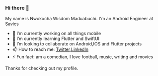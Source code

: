 ### Hi there 👋

<!--
**wise4rmgod/wise4rmgod** is a ✨ _special_ ✨ repository because its `README.md` (this file) appears on your GitHub profile. -->

My name is Nwokocha Wisdom Maduabuchi. I'm an Android Engineer at Savics
- 🔭 I’m currently working on all things mobile 
- 🌱 I’m currently learning Flutter and SwiftUI
- 👯 I’m looking to collaborate on Android,IOS and Flutter projects
- 📫 How to reach me: [Twitter](https://twitter.com/Joklinztech),[LinkedIn](https://www.linkedin.com/in/wisdom-nwokocha-76212a77/)
- ⚡ Fun fact: am a comedian, I love football, music, writing and movies


Thanks for checking out my profile.
